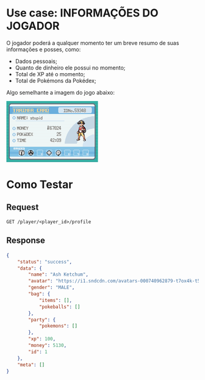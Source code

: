# Use case: INFORMAÇÕES DO JOGADOR

O jogador poderá a qualquer momento ter um breve resumo de suas informações e posses, como:
- Dados pessoais;
- Quanto de dinheiro ele possui no momento;
- Total de XP até o momento;
- Total de Pokémons da Pokédex;

Algo semelhante a imagem do jogo abaixo:

![Pokémon Gold Logo](./profile.png)

# Como Testar

## Request

```
GET /player/<player_id>/profile
```

## Response

```json
{
    "status": "success",
    "data": {
        "name": "Ash Ketchum",
        "avatar": "https://i1.sndcdn.com/avatars-000740962879-t7ox4k-t500x500.jpg",
        "gender": "MALE",
        "bag": {
            "items": [],
            "pokeballs": []
        },
        "party": {
            "pokemons": []
        },
        "xp": 100,
        "money": 5130,
        "id": 1
    },
    "meta": []
}
```
